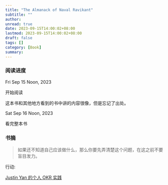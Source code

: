 ```yaml
---
title: "The Almanack of Naval Ravikant"
subtitle: ""
author:
unread: true
date: 2023-09-15T14:00:02+08:00
lastmod: 2023-09-15T14:00:02+08:00
draft: false
tags: []
category: [Book]
summary: 
---
```


### 阅读进度

Fri Sep 15 Noon, 2023 

开始阅读

这本书和其他地方看到的书中讲的内容很像，但是忘记了出处。

Sat Sep 16 Noon, 2023

看完整本书

### 书摘

> 如果还不知道自己应该做什么，那么你要先弄清楚这个问题，在这之前不要盲目发力。



行动:

[Justin Yan 的个人 OKR 实践](https://justinyan.me/post/tag/个人OKR实践)



